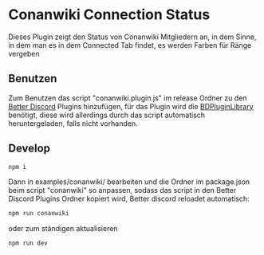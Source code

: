 # Conanwiki Connection Status

Dieses Plugin zeigt den Status von Conanwiki Mitgliedern an, in dem Sinne, in dem man es in dem Connected Tab findet, es werden Farben für Ränge vergeben

## Benutzen

Zum Benutzen das script "conanwiki.plugin.js" im release Ordner zu den [Better Discord](https://betterdiscord.app/) Plugins hinzufügen, für das Plugin wird die [BDPluginLibrary](https://github.com/rauenzi/BDPluginLibrary) benötigt, diese wird allerdings durch das script automatisch heruntergeladen, falls nicht vorhanden.

## Develop

```bash 
npm i 
```

 Dann in examples/conanwiki/ bearbeiten und die Ordner im package.json beim script "conanwiki" so anpassen, sodass das script in den Better Discord Plugins Ordner kopiert wird, Better discord reloadet automatisch:

```bash 
npm run conanwiki
 ```

oder zum ständigen aktualisieren

```bash 
npm run dev
```

